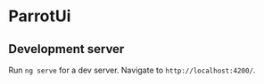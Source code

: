 # ParrotUi

## Development server

Run `ng serve` for a dev server. Navigate to `http://localhost:4200/`.